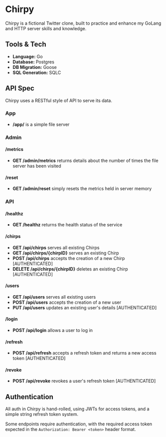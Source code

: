 # Chirpy

Chirpy is a fictional Twitter clone, built to practice and enhance my GoLang and HTTP server skills and knowledge.

## Tools & Tech

- **Language:** Go
- **Database:** Postgres
- **DB Migration:** Goose
- **SQL Generation:** SQLC

## API Spec

Chirpy uses a RESTful style of API to serve its data.

### App

- **/app/** is a simple file server

### Admin

#### /metrics

- **GET /admin/metrics** returns details about the number of times the file server has been visited

#### /reset

- **GET /admin/reset** simply resets the metrics held in server memory

### API

#### /healthz

- **GET /healthz** returns the health status of the service

#### /chirps

- **GET /api/chirps** serves all existing Chirps
- **GET /api/chirps/{chirpID}** serves an existing Chirp
- **POST /api/chirps** accepts the creation of a new Chirp [AUTHENTICATED]
- **DELETE /api/chirps/{chirpID}** deletes an existing Chirp [AUTHENTICATED]

#### /users

- **GET /api/users** serves all existing users
- **POST /api/users** accepts the creation of a new user
- **PUT /api/users** updates an existing user's details [AUTHENTICATED]

#### /login

- **POST /api/login** allows a user to log in

#### /refresh

- **POST /api/refresh** accepts a refresh token and returns a new access token [AUTHENTICATED]

#### /revoke

- **POST /api/revoke** revokes a user's refresh token [AUTHENTICATED]

## Authentication

All auth in Chirpy is hand-rolled, using JWTs for access tokens, and a simple string refresh token system.

Some endpoints require authentication, with the required access token expected in the `Authorization: Bearer <token>` header format.
